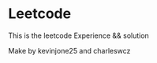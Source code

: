 # Leetcode
This is the leetcode Experience &amp;&amp;  solution

Make by kevinjone25 and charleswcz
